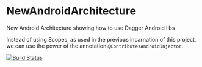 # NewAndroidArchitecture
New Android Architecture showing how to use Dagger Android libs

Instead of using Scopes, as used in the previous incarnation of this project, we can use the power of the annotation `@ContributesAndroidInjector`.


[![Build Status](https://travis-ci.org/rs146/NewAndroidArchitecture.svg?branch=master)](https://travis-ci.org/rs146/NewAndroidArchitecture)

